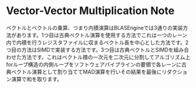 # Vector-Vector Multiplication Note

ベクトルとベクトルの乗算、つまり内積演算はBLASEngineでは3通りの実装方法があります。1つ目は古典ベクトル演算を使用する方法でこれは一つのレーン内で内積を行うレジスタファイルに収まるベクトル長を中心とした方法です。2つ目の方法はSIMDで実装する方法です。3つ目は古典ベクトルとSIMDを組み合わせた方法です。これはベクトル積の一次元を二次元に分割してアルゴリズム上forループ構造の内側ループをソフトウェアパイプラインの要領で各レーンに古典ベクトル演算として割り当ててMAD演算を行いその結果を最後にリダクション演算で和を取ります。